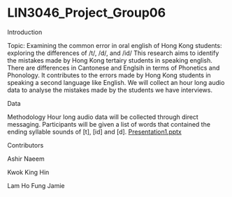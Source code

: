 # LIN3046_Project_Group06

Introduction


Topic: Examining the common error in oral english of Hong Kong students: exploring the differences of /t/, /d/, and /id/
This research aims to identify the mistakes made by Hong Kong tertairy students in speaking english. There are differences in Cantonese and Englsih in terms of Phonetics and Phonology. It contributes to the errors made by Hong Kong students in speaking a second language like English. We will collect an hour long audio data to analyse the mistakes made by the students we have interviews. 


Data





Methodology
Hour long audio data will be collected through direct messaging. Participants will be given a list of words that contained the ending syllable sounds of [t], [id] and [d]. 
[Presentation1.pptx](https://github.com/WestVirgina/LIN3046_Project_Group06/files/15331262/Presentation1.pptx)


Contributors



Ashir Naeem



Kwok King Hin



Lam Ho Fung Jamie
